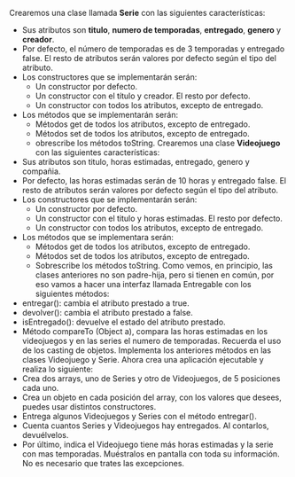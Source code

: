 Crearemos una clase llamada **Serie** con las siguientes características:
- Sus atributos son **titulo**, **numero de temporadas**, **entregado**, **genero** y **creador**.
- Por defecto, el número de temporadas es de 3 temporadas y entregado false. El resto de atributos serán valores por defecto según el tipo del atributo.
- Los constructores que se implementarán serán:
  - Un constructor por defecto.
  - Un constructor con el título y creador. El resto por defecto.
  - Un constructor con todos los atributos, excepto de entregado.
- Los métodos que se implementarán serán:
  - Métodos get de todos los atributos, excepto de entregado.
  - Métodos set de todos los atributos, excepto de entregado.
  - obrescribe los métodos toString.
Crearemos una clase **Videojuego** con las siguientes características:
- Sus atributos son titulo, horas estimadas, entregado, genero y compañia.
- Por defecto, las horas estimadas serán de 10 horas y entregado false. El resto de atributos serán valores por defecto según el tipo del atributo.
- Los constructores que se implementarán serán:
  - Un constructor por defecto.
  - Un constructor con el titulo y horas estimadas. El resto por defecto.
  - Un constructor con todos los atributos, excepto de entregado.
- Los métodos que se implementara serán:
  - Métodos get de todos los atributos, excepto de entregado.
  - Métodos set de todos los atributos, excepto de entregado.
  - Sobrescribe los métodos toString.
Como vemos, en principio, las clases anteriores no son padre-hija, pero si tienen en común, por eso vamos a hacer una interfaz llamada Entregable con los siguientes métodos:
- entregar(): cambia el atributo prestado a true.
- devolver(): cambia el atributo prestado a false.
- isEntregado(): devuelve el estado del atributo prestado.
- Método compareTo (Object a), compara las horas estimadas en los videojuegos y en las series el numero de temporadas. Recuerda el uso de los casting de objetos.
Implementa los anteriores métodos en las clases Videojuego y Serie. Ahora crea una aplicación ejecutable y realiza lo siguiente:
- Crea dos arrays, uno de Series y otro de Videojuegos, de 5 posiciones cada uno.
- Crea un objeto en cada posición del array, con los valores que desees, puedes usar distintos constructores.
- Entrega algunos Videojuegos y Series con el método entregar().
- Cuenta cuantos Series y Videojuegos hay entregados. Al contarlos, devuélvelos.
- Por último, indica el Videojuego tiene más horas estimadas y la serie con mas temporadas. Muéstralos en pantalla con toda su información.
No es necesario que trates las excepciones.
